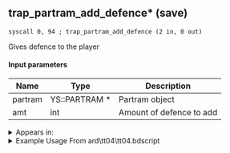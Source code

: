 ## trap_partram_add_defence* (save)

`syscall 0, 94 ; trap_partram_add_defence (2 in, 0 out)`

Gives defence to the player

#### Input parameters
| Name | Type | Description
|------|------|------------
| partram   | YS::PARTRAM *   | Partram object
| amt   | int   | Amount of defence to add




<details>
	<summary>Appears in:</summary>
| filename | Entity (obj)
|----------|-------------
| ard\tt04\tt04.bdscript       |           

</details>

<details>
	<summary>Example Usage From ard\tt04\tt04.bdscript</summary>
```
L65:
 pushImm 1
 pushImm 502
 pushImm 0
 syscall 0, 75 ; trap_saveram_set_weapon (3 in, 0 out)
 pushFromFSp 8
 pushImm 1
 syscall 0, 94 ; trap_partram_add_defence (2 in, 0 out)
 jmp L114
```
</details>

